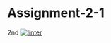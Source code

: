 # Assignment-2-1
2nd
[![linter](https://github.com/Hayden-Langill/Assignment-2-1/workflows/linter/badge.svg)](https://github.com/marketplace/actions/super-linter)
